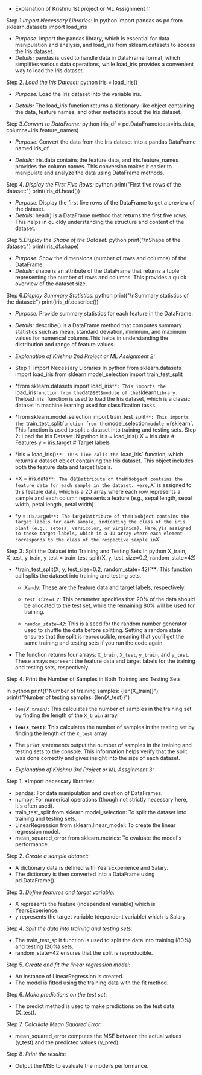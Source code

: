 - Explanation of Krishnu 1st project or ML Assignment 1:

Step 1.*Import Necessary Libraries:*
  In python
   import pandas as pd
   from sklearn.datasets import load_iris
   
   - *Purpose:* Import the pandas library, which is essential for data manipulation and analysis, and load_iris from sklearn.datasets to access the Iris dataset.
   - *Details:* pandas is used to handle data in DataFrame format, which simplifies various data operations, while load_iris provides a convenient way to load the Iris dataset.

Step 2. *Load the Iris Dataset:*
   python
   iris = load_iris()

 - *Purpose:* Load the Iris dataset into the variable iris.
 
 - *Details:* The load_iris function returns a dictionary-like object containing the data, feature names, and other metadata about the Iris dataset.

 Step 3.*Convert to DataFrame:*
   python
   iris_df = pd.DataFrame(data=iris.data, columns=iris.feature_names)

- *Purpose:* Convert the data from the Iris dataset into a pandas DataFrame named iris_df.

- *Details:* iris.data contains the feature data, and iris.feature_names provides the column names. This conversion makes it easier to manipulate and analyze the data using DataFrame methods.

Step 4. *Display the First Five Rows:*
   python
   print("First five rows of the dataset:")
   print(iris_df.head())
   
   - *Purpose:* Display the first five rows of the DataFrame to get a preview of the dataset.
   - *Details:* head() is a DataFrame method that returns the first five rows. This helps in quickly understanding the structure and content of the dataset.

Step 5.*Display the Shape of the Dataset:*
   python
   print("\nShape of the dataset:")
   print(iris_df.shape)
   
   - *Purpose:* Show the dimensions (number of rows and columns) of the DataFrame.
   - *Details:* shape is an attribute of the DataFrame that returns a tuple representing the number of rows and columns. This provides a quick overview of the dataset size.

Step 6.*Display Summary Statistics:*
   python
   print("\nSummary statistics of the dataset:")
   print(iris_df.describe())
   
   - *Purpose:* Provide summary statistics for each feature in the DataFrame.
   - *Details:* describe() is a DataFrame method that computes summary statistics such as mean, standard deviation, minimum, and maximum values for numerical columns.This helps in understanding the distribution and range of feature values.


- *Explanation of Krishnu 2nd Project or ML Assignment 2:*
- Step 1: Import Necessary Libraries
In python
from sklearn.datasets import load_iris
from sklearn.model_selection import train_test_split


- *from sklearn.datasets import load_iris`**: This imports the `load_iris` function from the `datasets` module of the `sklearn` library. The `load_iris` function is used to load the Iris dataset, which is a classic dataset in machine learning used for classification tasks.

- *from sklearn.model_selection import train_test_split`**: This imports the `train_test_split` function from the `model_selection` module of `sklearn`. This function is used to split a dataset into training and testing sets.
Step 2: Load the Iris Dataset
IN python
iris = load_iris()
X = iris.data  # Features
y = iris.target  # Target labels

- *iris = load_iris()`**: This line calls the `load_iris` function, which returns a dataset object containing the Iris dataset. This object includes both the feature data and target labels.

- *X = iris.data`**: The `data` attribute of the `iris` object contains the feature data for each sample in the dataset. Here, `X` is assigned to this feature data, which is a 2D array where each row represents a sample and each column represents a feature (e.g., sepal length, sepal width, petal length, petal width).

- *y = iris.target`**: The `target` attribute of the `iris` object contains the target labels for each sample, indicating the class of the iris plant (e.g., setosa, versicolor, or virginica). Here, `y` is assigned to these target labels, which is a 1D array where each element corresponds to the class of the respective sample in `X`.

 Step 3: Split the Dataset into Training and Testing Sets
In python
X_train, X_test, y_train, y_test = train_test_split(X, y, test_size=0.2, random_state=42)


- *train_test_split(X, y, test_size=0.2, random_state=42)`**: This function call splits the dataset into training and testing sets. 

  - X` and `y: These are the feature data and target labels, respectively.
  
  - *`test_size=0.2`*: This parameter specifies that 20% of the data should be allocated to the test set, while the remaining 80% will be used for training.
  
  - *`random_state=42`*: This is a seed for the random number generator used to shuffle the data before splitting. Setting a random state ensures that the split is reproducible, meaning that you’ll get the same training and testing sets if you run the code again.

- The function returns four arrays: `X_train`, `X_test`, `y_train`, and `y_test`. These arrays represent the feature data and target labels for the training and testing sets, respectively.

 Step 4: Print the Number of Samples in Both Training and Testing Sets

In python
print(f"Number of training samples: {len(X_train)}")
print(f"Number of testing samples: {len(X_test)}")


- *`len(X_train)`*: This calculates the number of samples in the training set by finding the length of the `X_train` array.

- **`len(X_test)`**: This calculates the number of samples in the testing set by finding the length of the `X_test` array

- The `print` statements output the number of samples in the training and testing sets to the console. This information helps verify that the split was done correctly and gives insight into the size of each dataset.

- *Explanation of Krishnu 3rd Project or ML Assginment 3:*

Step 1. *Import necessary libraries:
   - pandas: For data manipulation and creation of DataFrames.
   - numpy: For numerical operations (though not strictly necessary here, it's often used).
   - train_test_split from sklearn.model_selection: To split the dataset into training and testing sets.
   - LinearRegression from sklearn.linear_model: To create the linear regression model.
   - mean_squared_error from sklearn.metrics: To evaluate the model's performance.

Step 2. *Create a sample dataset*:
   - A dictionary data is defined with YearsExperience and Salary.
   - The dictionary is then converted into a DataFrame using pd.DataFrame().

Step 3. *Define features and target variable*:
   - X represents the feature (independent variable) which is YearsExperience.
   - y represents the target variable (dependent variable) which is Salary.

Step 4. *Split the data into training and testing sets*:
   - The train_test_split function is used to split the data into training (80%) and testing (20%) sets.
   - random_state=42 ensures that the split is reproducible.

Step 5. *Create and fit the linear regression model*:
   - An instance of LinearRegression is created.
   - The model is fitted using the training data with the fit method.

Step 6. *Make predictions on the test set*:
   - The predict method is used to make predictions on the test data (X_test).

Step 7. *Calculate Mean Squared Error*:
   - mean_squared_error computes the MSE between the actual values (y_test) and the predicted values (y_pred).

Step 8. *Print the results*:
   - Output the MSE to evaluate the model’s performance.
     


